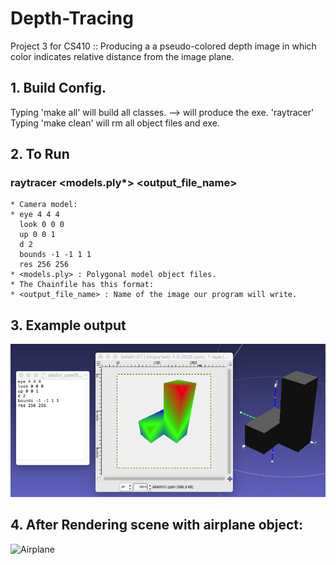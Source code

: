 # Depth-Tracing
Project 3 for CS410 :: Producing a a pseudo-colored depth image in which
color indicates relative distance from the image plane.

## 1. Build Config.
   Typing 'make all' will build all classes. --> will produce the exe. 'raytracer'
   Typing 'make clean' will rm all object files and exe.

## 2. To Run
###  raytracer <camera model> <models.ply*> <output_file_name>

    * Camera model:
    * eye 4 4 4 
      look 0 0 0 
      up 0 0 1 
      d 2 
      bounds -1 -1 1 1 
      res 256 256 
    * <models.ply> : Polygonal model object files.
    * The Chainfile has this format:
    * <output_file_name> : Name of the image our program will write.

## 3. Example output
![Example App Image](./elle.png)

## 4. After Rendering scene with airplane object:
![Airplane](./out1.ppm)